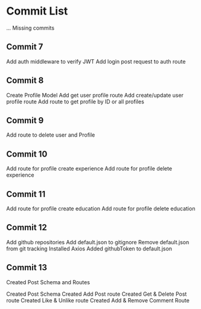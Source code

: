 # Commit List

... Missing commits

## Commit 7

Add auth middleware to verify JWT
Add login post request to auth route

## Commit 8

Create Profile Model
Add get user profile route
Add create/update user profile route
Add route to get profile by ID or all profiles

## Commit 9

Add route to delete user and Profile

## Commit 10

Add route for profile create experience
Add route for profile delete experience

## Commit 11

Add route for profile create education
Add route for profile delete education

## Commit 12

Add github repositories
Add default.json to gitignore
Remove default.json from git tracking
Installed Axios
Added githubToken to default.json

## Commit 13

Created Post Schema and Routes

Created Post Schema
Created Add Post route
Created Get & Delete Post route
Created Like & Unlike route
Created Add & Remove Comment Route
